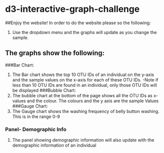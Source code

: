 # d3-interactive-graph-challenge

##Enjoy the website!  In order to do the website please so the following:

1. Use the dropdown menu and the graphs will update as you change the sample. 

## The graphs show the following:

###Bar Chart:
1. The Bar chart shows the top 10 OTU IDs of an individual on the y-axis and the sample values on the x-axis for each of these OTU IDs. 
-Note if less than 10 OTU IDs are found in an individual, only those OTU IDs will be displayed 
###Bubble Chart:
1. The bubble chart at the bottom of the page shows all the OTU IDs as x-values and the colour. The colours and the y axis are the sample Values 
###Gauge Chart:
1. The Gauge chart shows the washing frequency of belly button washing. This is in the range 0-9
###  Panel- Demographic Info
1. The panel showing demographic information will also update with the demographic information of an individual
